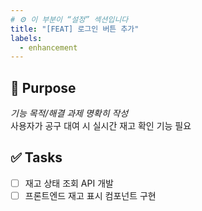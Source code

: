 ```yaml
---
# ⚙️ 이 부분이 “설정” 섹션입니다
title: "[FEAT] 로그인 버튼 추가" 
labels:
  - enhancement
---
```


## 🎯 Purpose
*기능 목적/해결 과제 명확히 작성*  
사용자가 공구 대여 시 실시간 재고 확인 기능 필요

## ✅ Tasks
- [ ] 재고 상태 조회 API 개발
- [ ] 프론트엔드 재고 표시 컴포넌트 구현  